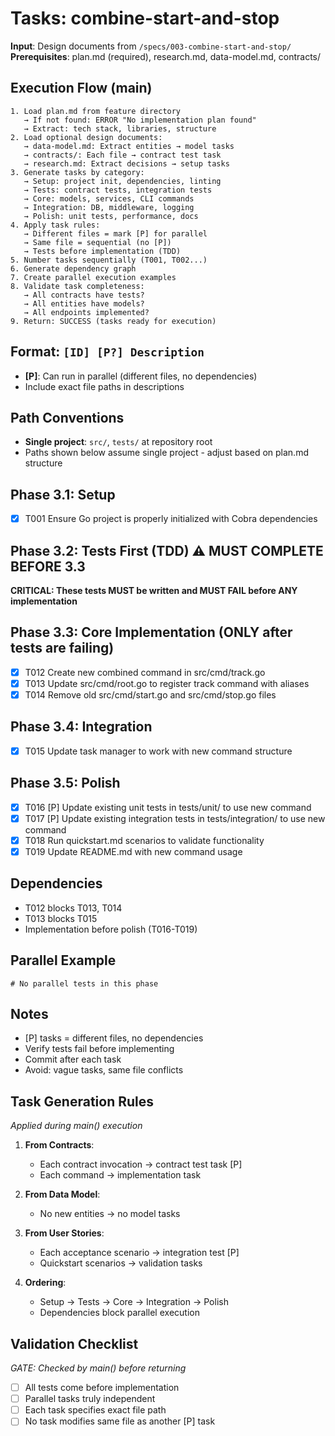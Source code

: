 # Tasks: combine-start-and-stop

**Input**: Design documents from `/specs/003-combine-start-and-stop/`
**Prerequisites**: plan.md (required), research.md, data-model.md, contracts/

## Execution Flow (main)
```
1. Load plan.md from feature directory
   → If not found: ERROR "No implementation plan found"
   → Extract: tech stack, libraries, structure
2. Load optional design documents:
   → data-model.md: Extract entities → model tasks
   → contracts/: Each file → contract test task
   → research.md: Extract decisions → setup tasks
3. Generate tasks by category:
   → Setup: project init, dependencies, linting
   → Tests: contract tests, integration tests
   → Core: models, services, CLI commands
   → Integration: DB, middleware, logging
   → Polish: unit tests, performance, docs
4. Apply task rules:
   → Different files = mark [P] for parallel
   → Same file = sequential (no [P])
   → Tests before implementation (TDD)
5. Number tasks sequentially (T001, T002...)
6. Generate dependency graph
7. Create parallel execution examples
8. Validate task completeness:
   → All contracts have tests?
   → All entities have models?
   → All endpoints implemented?
9. Return: SUCCESS (tasks ready for execution)
```

## Format: `[ID] [P?] Description`
- **[P]**: Can run in parallel (different files, no dependencies)
- Include exact file paths in descriptions

## Path Conventions
- **Single project**: `src/`, `tests/` at repository root
- Paths shown below assume single project - adjust based on plan.md structure

## Phase 3.1: Setup
- [X] T001 Ensure Go project is properly initialized with Cobra dependencies

## Phase 3.2: Tests First (TDD) ⚠️ MUST COMPLETE BEFORE 3.3
**CRITICAL: These tests MUST be written and MUST FAIL before ANY implementation**

## Phase 3.3: Core Implementation (ONLY after tests are failing)
- [X] T012 Create new combined command in src/cmd/track.go
- [X] T013 Update src/cmd/root.go to register track command with aliases
- [X] T014 Remove old src/cmd/start.go and src/cmd/stop.go files

## Phase 3.4: Integration
- [X] T015 Update task manager to work with new command structure

## Phase 3.5: Polish
- [X] T016 [P] Update existing unit tests in tests/unit/ to use new command
- [X] T017 [P] Update existing integration tests in tests/integration/ to use new command
- [X] T018 Run quickstart.md scenarios to validate functionality
- [X] T019 Update README.md with new command usage

## Dependencies
- T012 blocks T013, T014
- T013 blocks T015
- Implementation before polish (T016-T019)

## Parallel Example
```
# No parallel tests in this phase
```

## Notes
- [P] tasks = different files, no dependencies
- Verify tests fail before implementing
- Commit after each task
- Avoid: vague tasks, same file conflicts

## Task Generation Rules
*Applied during main() execution*

1. **From Contracts**:
   - Each contract invocation → contract test task [P]
   - Each command → implementation task

2. **From Data Model**:
   - No new entities → no model tasks

3. **From User Stories**:
   - Each acceptance scenario → integration test [P]
   - Quickstart scenarios → validation tasks

4. **Ordering**:
   - Setup → Tests → Core → Integration → Polish
   - Dependencies block parallel execution

## Validation Checklist
*GATE: Checked by main() before returning*

- [ ] All tests come before implementation
- [ ] Parallel tasks truly independent
- [ ] Each task specifies exact file path
- [ ] No task modifies same file as another [P] task